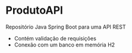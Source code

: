 # ProdutoAPI
Repositório Java Spring Boot para uma API REST

- Contém validação de requisições
- Conexão com um banco em memória H2

